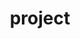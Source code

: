 ---
layout: list
title:  project
slug:   project
description: >
  프로젝트 도중 겪었던 이슈, 새롭게 알게 된 내용, 구현한 기능 등을 정리합니다.
menu: true
---